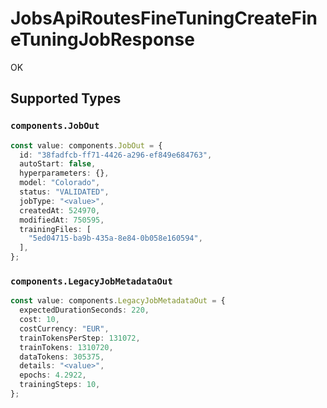 # JobsApiRoutesFineTuningCreateFineTuningJobResponse

OK


## Supported Types

### `components.JobOut`

```typescript
const value: components.JobOut = {
  id: "38fadfcb-ff71-4426-a296-ef849e684763",
  autoStart: false,
  hyperparameters: {},
  model: "Colorado",
  status: "VALIDATED",
  jobType: "<value>",
  createdAt: 524970,
  modifiedAt: 750595,
  trainingFiles: [
    "5ed04715-ba9b-435a-8e84-0b058e160594",
  ],
};
```

### `components.LegacyJobMetadataOut`

```typescript
const value: components.LegacyJobMetadataOut = {
  expectedDurationSeconds: 220,
  cost: 10,
  costCurrency: "EUR",
  trainTokensPerStep: 131072,
  trainTokens: 1310720,
  dataTokens: 305375,
  details: "<value>",
  epochs: 4.2922,
  trainingSteps: 10,
};
```

